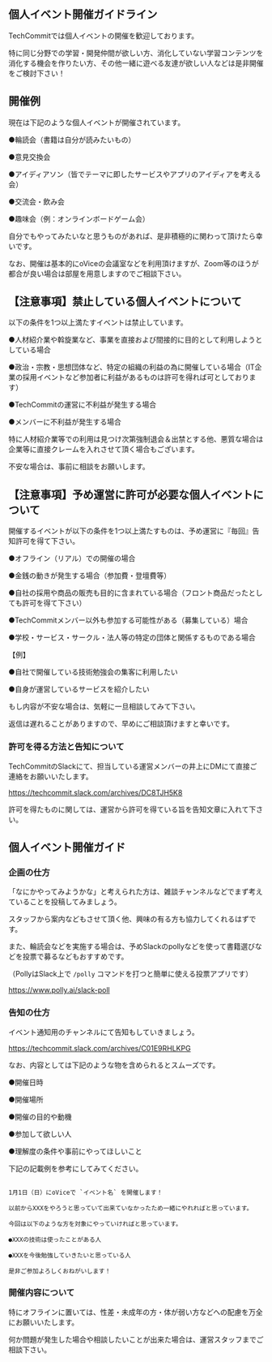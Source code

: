 ## 個人イベント開催ガイドライン

TechCommitでは個人イベントの開催を歓迎しております。

特に同じ分野での学習・開発仲間が欲しい方、消化していない学習コンテンツを消化する機会を作りたい方、その他一緒に遊べる友達が欲しい人などは是非開催をご検討下さい！

## 開催例

現在は下記のような個人イベントが開催されています。

●輪読会（書籍は自分が読みたいもの）

●意見交換会

●アイディアソン（皆でテーマに即したサービスやアプリのアイディアを考える会）

●交流会・飲み会

●趣味会（例：オンラインボードゲーム会）

自分でもやってみたいなと思うものがあれば、是非積極的に関わって頂けたら幸いです。

なお、開催は基本的にoViceの会議室などを利用頂けますが、Zoom等のほうが都合が良い場合は部屋を用意しますのでご相談下さい。

## 【注意事項】禁止している個人イベントについて

以下の条件を1つ以上満たすイベントは禁止しています。

●人材紹介業や斡旋業など、事業を直接および間接的に目的として利用しようとしている場合

●政治・宗教・思想団体など、特定の組織の利益の為に開催している場合（IT企業の採用イベントなど参加者に利益があるものは許可を得れば可としております）

●TechCommitの運営に不利益が発生する場合

●メンバーに不利益が発生する場合

特に人材紹介業等での利用は見つけ次第強制退会＆出禁とする他、悪質な場合は企業等に直接クレームを入れさせて頂く場合もございます。

不安な場合は、事前に相談をお願いします。

## 【注意事項】予め運営に許可が必要な個人イベントについて

開催するイベントが以下の条件を1つ以上満たすものは、予め運営に『毎回』告知許可を得て下さい。

●オフライン（リアル）での開催の場合

●金銭の動きが発生する場合（参加費・登壇費等）

●自社の採用や商品の販売も目的に含まれている場合（フロント商品だったとしても許可を得て下さい）

●TechCommitメンバー以外も参加する可能性がある（募集している）場合

●学校・サービス・サークル・法人等の特定の団体と関係するものである場合

【例】

●自社で開催している技術勉強会の集客に利用したい

●自身が運営しているサービスを紹介したい

もし内容が不安な場合は、気軽に一旦相談してみて下さい。

返信は遅れることがありますので、早めにご相談頂けますと幸いです。

### 許可を得る方法と告知について

TechCommitのSlackにて、担当している運営メンバーの井上にDMにて直接ご連絡をお願いいたします。

https://techcommit.slack.com/archives/DC8TJH5K8

許可を得たものに関しては、運営から許可を得ている旨を告知文章に入れて下さい。

## 個人イベント開催ガイド

### 企画の仕方

「なにかやってみようかな」と考えられた方は、雑談チャンネルなどでまず考えていることを投稿してみましょう。

スタッフから案内などもさせて頂く他、興味の有る方も協力してくれるはずです。

また、輪読会などを実施する場合は、予めSlackのpollyなどを使って書籍選びなどを投票で募るなどもおすすめです。

（PollyはSlack上で `/polly` コマンドを打つと簡単に使える投票アプリです）

https://www.polly.ai/slack-poll

### 告知の仕方

イベント通知用のチャンネルにて告知もしていきましょう。

https://techcommit.slack.com/archives/C01E9RHLKPG

なお、内容としては下記のような物を含められるとスムーズです。

●開催日時

●開催場所

●開催の目的や動機

●参加して欲しい人

●理解度の条件や事前にやってほしいこと

下記の記載例を参考にしてみてください。

```

1月1日（日）にoViceで `イベント名` を開催します！

以前からXXXをやろうと思っていて出来ていなかったため一緒にやれればと思っています。

今回は以下のような方を対象にやっていければと思っています。

●XXXの技術は使ったことがある人

●XXXを今後勉強していきたいと思っている人

是非ご参加よろしくおねがいします！

```

### 開催内容について

特にオフラインに置いては、性差・未成年の方・体が弱い方などへの配慮を万全にお願いいたします。

何か問題が発生した場合や相談したいことが出来た場合は、運営スタッフまでご相談下さい。



